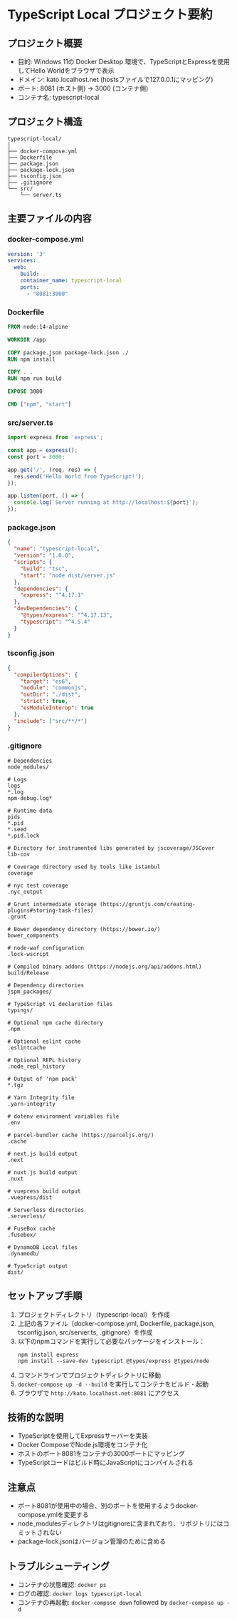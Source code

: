 # TypeScript Local プロジェクト要約

## プロジェクト概要
- 目的: Windows 11の Docker Desktop 環境で、TypeScriptとExpressを使用してHello Worldをブラウザで表示
- ドメイン: kato.localhost.net (hostsファイルで127.0.0.1にマッピング)
- ポート: 8081 (ホスト側) → 3000 (コンテナ側)
- コンテナ名: typescript-local

## プロジェクト構造
```
typescript-local/
│
├── docker-compose.yml
├── Dockerfile
├── package.json
├── package-lock.json
├── tsconfig.json
├── .gitignore
└── src/
    └── server.ts
```

## 主要ファイルの内容

### docker-compose.yml
```yaml
version: '3'
services:
  web:
    build: .
    container_name: typescript-local
    ports:
      - "8081:3000"
```

### Dockerfile
```dockerfile
FROM node:14-alpine

WORKDIR /app

COPY package.json package-lock.json ./
RUN npm install

COPY . .
RUN npm run build

EXPOSE 3000

CMD ["npm", "start"]
```

### src/server.ts
```typescript
import express from 'express';

const app = express();
const port = 3000;

app.get('/', (req, res) => {
  res.send('Hello World from TypeScript!');
});

app.listen(port, () => {
  console.log(`Server running at http://localhost:${port}`);
});
```

### package.json
```json
{
  "name": "typescript-local",
  "version": "1.0.0",
  "scripts": {
    "build": "tsc",
    "start": "node dist/server.js"
  },
  "dependencies": {
    "express": "^4.17.1"
  },
  "devDependencies": {
    "@types/express": "^4.17.13",
    "typescript": "^4.5.4"
  }
}
```

### tsconfig.json
```json
{
  "compilerOptions": {
    "target": "es6",
    "module": "commonjs",
    "outDir": "./dist",
    "strict": true,
    "esModuleInterop": true
  },
  "include": ["src/**/*"]
}
```

### .gitignore
```
# Dependencies
node_modules/

# Logs
logs
*.log
npm-debug.log*

# Runtime data
pids
*.pid
*.seed
*.pid.lock

# Directory for instrumented libs generated by jscoverage/JSCover
lib-cov

# Coverage directory used by tools like istanbul
coverage

# nyc test coverage
.nyc_output

# Grunt intermediate storage (https://gruntjs.com/creating-plugins#storing-task-files)
.grunt

# Bower dependency directory (https://bower.io/)
bower_components

# node-waf configuration
.lock-wscript

# Compiled binary addons (https://nodejs.org/api/addons.html)
build/Release

# Dependency directories
jspm_packages/

# TypeScript v1 declaration files
typings/

# Optional npm cache directory
.npm

# Optional eslint cache
.eslintcache

# Optional REPL history
.node_repl_history

# Output of 'npm pack'
*.tgz

# Yarn Integrity file
.yarn-integrity

# dotenv environment variables file
.env

# parcel-bundler cache (https://parceljs.org/)
.cache

# next.js build output
.next

# nuxt.js build output
.nuxt

# vuepress build output
.vuepress/dist

# Serverless directories
.serverless/

# FuseBox cache
.fusebox/

# DynamoDB Local files
.dynamodb/

# TypeScript output
dist/
```

## セットアップ手順
1. プロジェクトディレクトリ（typescript-local）を作成
2. 上記の各ファイル（docker-compose.yml, Dockerfile, package.json, tsconfig.json, src/server.ts, .gitignore）を作成
3. 以下のnpmコマンドを実行して必要なパッケージをインストール：
   ```
   npm install express
   npm install --save-dev typescript @types/express @types/node
   ```
4. コマンドラインでプロジェクトディレクトリに移動
5. `docker-compose up -d --build` を実行してコンテナをビルド・起動
6. ブラウザで `http://kato.localhost.net:8081` にアクセス

## 技術的な説明
- TypeScriptを使用してExpressサーバーを実装
- Docker ComposeでNode.js環境をコンテナ化
- ホストのポート8081をコンテナの3000ポートにマッピング
- TypeScriptコードはビルド時にJavaScriptにコンパイルされる

## 注意点
- ポート8081が使用中の場合、別のポートを使用するようdocker-compose.ymlを変更する
- node_modulesディレクトリはgitignoreに含まれており、リポジトリにはコミットされない
- package-lock.jsonはバージョン管理のために含める

## トラブルシューティング
- コンテナの状態確認: `docker ps`
- ログの確認: `docker logs typescript-local`
- コンテナの再起動: `docker-compose down` followed by `docker-compose up -d`
